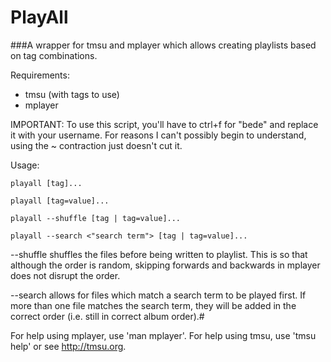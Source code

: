 PlayAll
=======

###A wrapper for tmsu and mplayer which allows creating playlists based on tag combinations. 

Requirements:
  * tmsu (with tags to use)
  * mplayer
  
IMPORTANT:
  To use this script, you'll have to ctrl+f for "bede" and replace it with your username.
  For reasons I can't possibly begin to understand, using the ~ contraction just doesn't cut it.
  

Usage:

    playall [tag]...
  
    playall [tag=value]...
  
    playall --shuffle [tag | tag=value]...
  
    playall --search <"search term"> [tag | tag=value]...
  
  
--shuffle shuffles the files before being written to playlist. This is so that although the order is random, skipping forwards and backwards in mplayer does not disrupt the order.

--search allows for files which match a search term to be played first. If more than one file matches the search term, they will be added in the correct order (i.e. still in correct album order).#

For help using mplayer, use 'man mplayer'.
For help using tmsu, use 'tmsu help' or see http://tmsu.org.
